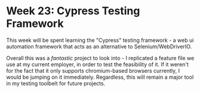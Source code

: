 # Week 23:  Cypress Testing Framework

This week will be spent learning the "Cypress" testing framework - a web ui automation
framework that acts as an alternative to Selenium/WebDriverIO.

Overall this was a _fantastic_ project to look into - I replicated a feature file we
use at my current employer, in order to test the feasibility of it.  If it weren't
for the fact that it only supports chromium-based browsers currently, I would be jumping
on it immediately.  Regardless, this will remain a major tool in my testing toolbelt for
future projects.
